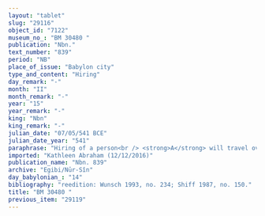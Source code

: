 ```yaml
---
layout: "tablet"
slug: "29116"
object_id: "7122"
museum_no_: "BM 30480 "
publication: "Nbn."
text_number: "839"
period: "NB"
place_of_issue: "Babylon city"
type_and_content: "Hiring"
day_remark: "-"
month: "II"
month_remark: "-"
year: "15"
year_remark: "-"
king: "Nbn"
king_remark: "-"
julian_date: "07/05/541 BCE"
julian_date_year: "541"
paraphrase: "Hiring of a person<br /> <strong>A</strong> will travel overland (<em>ana ṣēri alāku</em>) with <strong>B</strong>, the slave of <strong>C</strong>&nbsp; for a monthly payment of 2 shekels of silver. They will leave the next day (on the 15<sup>th</sup> of Ayyar (II)). He should [give} each day x+1200 onion strings as (his) labour obligation (<em>i&scaron;karu). </em>The onions &hellip; (at this point the tablet breaks off). Names of 2 witnesses and the scribe: Nab&ucirc;-aplu-iddin/<em>Nab&ucirc;</em>-mu&scaron;ētiq-udd&ecirc;//Damqa.<br /> &nbsp;<br /> <strong>A </strong>= Mu&scaron;ēzib-Marduk/Marduk-nāṣir; <strong>B</strong> = Ṣilli-Bēl, slave of <strong>C</strong>; <strong>C</strong> = Iddin-Marduk/Iqī&scaron;āya//Nūr-S&icirc;n<br /> &nbsp;"
imported: "Kathleen Abraham (12/12/2016)"
publication_name: "Nbn. 839"
archive: "Egibi/Nūr-Sîn"
day_babylonian_: "14"
bibliography: "reedition: Wunsch 1993, no. 234; Shiff 1987, no. 150."
title: "BM 30480 "
previous_item: "29119"
---
```

